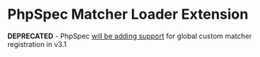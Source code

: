 # PhpSpec Matcher Loader Extension

**DEPRECATED** - PhpSpec [will be adding support](https://github.com/phpspec/phpspec/pull/949)
for global custom matcher registration in v3.1